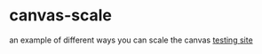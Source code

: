 # canvas-scale
an example of different ways you can scale the canvas
[testing site](zerotixdev.github.io/canvas-scale/dist/index.html)
